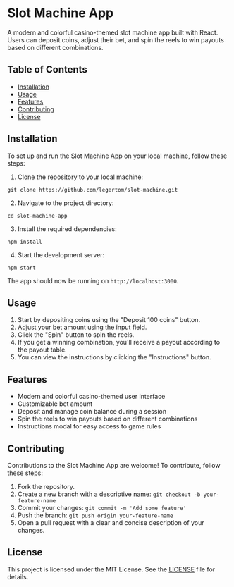 # Slot Machine App

A modern and colorful casino-themed slot machine app built with React. Users can deposit coins, adjust their bet, and spin the reels to win payouts based on different combinations.

## Table of Contents

- [Installation](#installation)
- [Usage](#usage)
- [Features](#features)
- [Contributing](#contributing)
- [License](#license)

## Installation

To set up and run the Slot Machine App on your local machine, follow these steps:

1. Clone the repository to your local machine:

```
git clone https://github.com/legertom/slot-machine.git
```

2. Navigate to the project directory:

```
cd slot-machine-app
```

3. Install the required dependencies:

```
npm install
```

4. Start the development server:
```
npm start
```

The app should now be running on `http://localhost:3000`.

## Usage

1. Start by depositing coins using the "Deposit 100 coins" button.
2. Adjust your bet amount using the input field.
3. Click the "Spin" button to spin the reels.
4. If you get a winning combination, you'll receive a payout according to the payout table.
5. You can view the instructions by clicking the "Instructions" button.

## Features

- Modern and colorful casino-themed user interface
- Customizable bet amount
- Deposit and manage coin balance during a session
- Spin the reels to win payouts based on different combinations
- Instructions modal for easy access to game rules

## Contributing

Contributions to the Slot Machine App are welcome! To contribute, follow these steps:

1. Fork the repository.
2. Create a new branch with a descriptive name: `git checkout -b your-feature-name`
3. Commit your changes: `git commit -m 'Add some feature'`
4. Push the branch: `git push origin your-feature-name`
5. Open a pull request with a clear and concise description of your changes.

## License

This project is licensed under the MIT License. See the [LICENSE](LICENSE) file for details.
